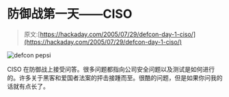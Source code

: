 # 防御战第一天——CISO

> 原文:[https://hackaday.com/2005/07/29/defcon-day-1-ciso/](https://hackaday.com/2005/07/29/defcon-day-1-ciso/)

![defcon pepsi](../Images/4eb3f9e7b8b8848b63711f8f56c4873d.png)

CISO 在防御战上接受问答。很多问题都指向公司安全问题以及测试是如何进行的。许多关于黑客和爱国者法案的抨击接踵而至。很酷的问题，但是如果你问我的话就有点长了。